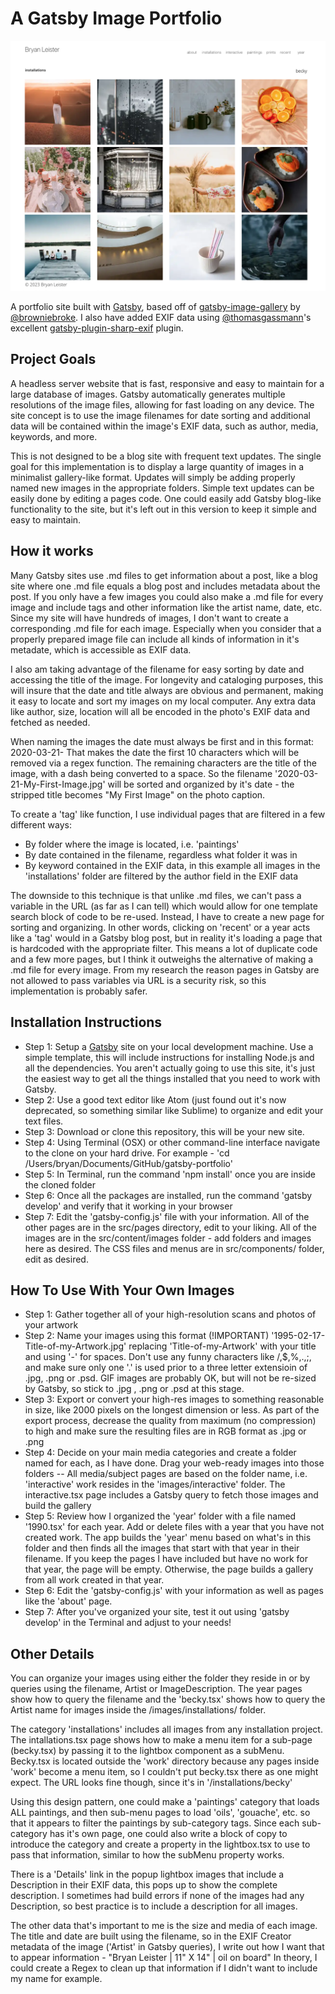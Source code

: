 # A Gatsby Image Portfolio

![gatsby portfolio screenshot](screenshot.png)

A portfolio site built with [Gatsby](https://www.gatsbyjs.com/), based off of [gatsby-image-gallery](https://github.com/browniebroke/gatsby-image-gallery) by [@browniebroke](https://github.com/browniebroke). I also have added EXIF data using [@thomasgassmann](https://github.com/thomasgassmann)'s excellent [gatsby-plugin-sharp-exif](https://github.com/thomasgassmann/gatsby-plugin-sharp-exif) plugin.

## Project Goals

A headless server website that is fast, responsive and easy to maintain for a large database of images. Gatsby automatically generates multiple resolutions of the image files, allowing for fast loading on any device. The site concept is to use the image filenames for date sorting and additional data will be contained within the image's EXIF data, such as author, media, keywords, and more.

This is not designed to be a blog site with frequent text updates. The single goal for this implementation is to display a large quantity of images in a minimalist gallery-like format. Updates will simply be adding properly named new images in the appropriate folders. Simple text updates can be easily done by editing a pages code. One could easily add Gatsby blog-like functionality to the site, but it's left out in this version to keep it simple and easy to maintain.

## How it works

Many Gatsby sites use .md files to get information about a post, like a blog site where one .md file equals a blog post and includes metadata about the post. If you only have a few images you could also make a .md file for every image and include tags and other information like the artist name, date, etc. Since my site will have hundreds of images, I don't want to create a corresponding .md file for each image. Especially when you consider that a properly prepared image file can include all kinds of information in it's metadate, which is accessible as EXIF data. 

I also am taking advantage of the filename for easy sorting by date and accessing the title of the image. For longevity and cataloging purposes, this will insure that the date and title always are obvious and permanent, making it easy to locate and sort my images on my local computer. Any extra data like author, size, location will all be encoded in the photo's EXIF data and fetched as needed. 

When naming the images the date must always be first and in this format:  2020-03-21-  That makes the date the first 10 characters which will be removed via a regex function. The remaining characters are the title of the image, with a dash being converted to a space. So the filename '2020-03-21-My-First-Image.jpg' will be sorted and organized by it's date - the stripped title becomes "My First Image" on the photo caption.

To create a 'tag' like function, I use individual pages that are filtered in a few different ways:
- By folder where the image is located, i.e. 'paintings'
- By date contained in the filename, regardless what folder it was in
- By keyword contained in the EXIF data, in this example all images in the 'installations' folder are filtered by the author field in the EXIF data

The downside to this technique is that unlike .md  files, we can't pass a variable in the URL (as far as I can tell) which would allow for one template search block of code to be re-used. Instead, I have to create a new page for sorting and organizing. In other words, clicking on 'recent' or a year acts like a 'tag' would in a Gatsby blog post, but in reality it's loading a page that is hardcoded with the appropriate filter. This means a lot of duplicate code and a few more pages, but I think it outweighs the alternative of making a .md file for every image. From my research the reason pages in Gatsby are not allowed to pass variables via URL is a security risk, so this implementation is probably safer.

## Installation Instructions

- Step 1: Setup a [Gatsby](https://www.gatsbyjs.com/) site on your local development machine. Use a simple template, this will include instructions for installing Node.js and all the dependencies. You aren't actually going to use this site, it's just the easiest way to get all the things installed that you need to work with Gatsby.
- Step 2: Use a good text editor like Atom (just found out it's now deprecated, so something similar like Sublime) to organize and edit your text files.
- Step 3: Download or clone this repository, this will be your new site.
- Step 4: Using Terminal (OSX) or other command-line interface navigate to the clone on your hard drive. For example - 'cd /Users/bryan/Documents/GitHub/gatsby-portfolio'
- Step 5: In Terminal, run the command 'npm install' once you are inside the cloned folder
- Step 6: Once all the packages are installed, run the command 'gatsby develop' and verify that it working in your browser
- Step 7: Edit the 'gatsby-config.js' file with your information. All of the other pages are in the src/pages directory, edit to your liking. All of the images are in the src/content/images folder - add folders and images here as desired. The CSS files and menus are in src/components/ folder, edit as desired.

## How To Use With Your Own Images

- Step 1: Gather together all of your high-resolution scans and photos of your artwork
- Step 2: Name your images using this format (!IMPORTANT) '1995-02-17-Title-of-my-Artwork.jpg' replacing 'Title-of-my-Artwork' with your title and using '-' for spaces. Don't use any funny characters like /,$,%,.,;, and make sure only one '.' is used prior to a three letter extensioin of .jpg, .png or .psd. GIF images are probably OK, but will not be re-sized by Gatsby, so stick to .jpg , .png or .psd at this stage.
- Step 3: Export or convert your high-res images to something reasonable in size, like 2000 pixels on the longest dimension or less. As part of the export process, decrease the quality from maximum (no compression) to high and make sure the resulting files are in RGB format as .jpg or .png
- Step 4: Decide on your main media categories and create a folder named for each, as I have done. Drag your web-ready images into those folders
-- All media/subject pages are based on the folder name, i.e. 'interactive' work resides in the 'images/interactive' folder. The interactive.tsx page includes a Gatsby query to fetch those images and build the gallery
- Step 5: Review how I organized the 'year' folder with a file named '1990.tsx' for each year. Add or delete files with a year that you have not created work. The app builds the 'year' menu based on what's in this folder and then finds all the images that start with that year in their filename. If you keep the pages I have included but have no work for that year, the page will be empty. Otherwise, the page builds a gallery from all work created in that year.
- Step 6: Edit the 'gatsby-config.js' with your information as well as pages like the 'about' page.
- Step 7: After you've organized your site, test it out using 'gatsby develop' in the Terminal and adjust to your needs!

## Other Details

You can organize your images using either the folder they reside in or by queries using the filename, Artist or ImageDescription. The year pages show how to query the filename and the 'becky.tsx' shows how to query the Artist name for images inside the /images/installations/ folder.

The category 'installations' includes all images from any installation project. The intallations.tsx page shows how to make a menu item for a sub-page (becky.tsx) by passing it to the lightbox component as a subMenu. Becky.tsx is located outside the 'work' directory because any pages inside 'work' become a menu item, so I couldn't put becky.tsx there as one might expect. The URL looks fine though, since it's in '/installations/becky'

Using this design pattern, one could make a 'paintings' category that loads ALL paintings, and then sub-menu pages to load 'oils', 'gouache', etc. so that it appears to filter the paintings by sub-category tags. Since each sub-category has it's own page, one could also write a block of copy to introduce the category and create a property in the lightbox.tsx to use to pass that information, similar to how the subMenu property works.

There is a 'Details' link in the popup lightbox images that include a Description in their EXIF data, this pops up to show the complete description. I sometimes had build errors if none of the images had any Description, so best practice is to include a description for all images.

The other data that's important to me is the size and media of each image. The title and date are built using the filename, so in the EXIF Creator metadata of the image ('Artist' in Gatsby queries), I write out how I want that to appear information - "Bryan Leister | 11" X 14" | oil on board"  In theory, I could create a Regex to clean up that information if I didn't want to include my name for example.   

